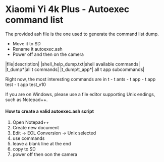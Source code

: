 # Xiaomi Yi 4k Plus - Autoexec command list


The provided ash file is the one used to generate the command list dump.

* Move it to SD
* Rename it autoexec.ash
* Power off and then on the camera

|file|description|
|shell_help_dump.txt|shell available commands|
|t_dump\*|all t commands|
|t_dump\t_app\*| all t app subcommands|


Right now, the most interesting commands are in t - t ants - t app - t app test - t app test_v10


If you are on Windows, please use a file editor supporting Unix endings, such as Notepad++.

#### How to create a valid autoexec.ash script
1) Open Notepad++
2) Create new document
3) Edit -> EOL Conversion -> Unix selected
4) use commands
5) leave a blank line at the end
6) copy to SD
7) power off then oon the camera
